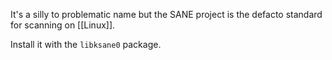 It's a silly to problematic name but the SANE project is the defacto standard for scanning on [[Linux]].

Install it with the `libksane0` package.